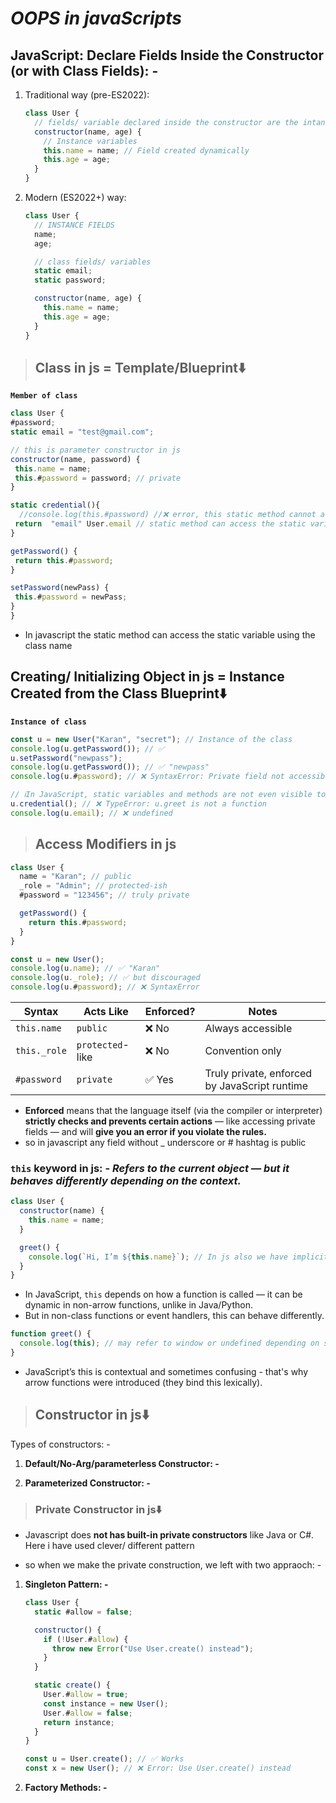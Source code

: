 # **_OOPS in javaScripts_**

## **JavaScript: Declare Fields Inside the Constructor (or with Class Fields): -**

1.  Traditional way (pre-ES2022):

    ```javascript
    class User {
      // fields/ variable declared inside the constructor are the intance variable
      constructor(name, age) {
        // Instance variables
        this.name = name; // Field created dynamically
        this.age = age;
      }
    }
    ```

2.  Modern (ES2022+) way:

    ```javascript
    class User {
      // INSTANCE FIELDS
      name;
      age;

      // class fields/ variables
      static email;
      static password;

      constructor(name, age) {
        this.name = name;
        this.age = age;
      }
    }
    ```

> ## **Class in js = Template/Blueprint⬇️**

**`Member of class`**

```javascript
class User {
#password;
static email = "test@gmail.com";

// this is parameter constructor in js
constructor(name, password) {
 this.name = name;
 this.#password = password; // private
}

static credential(){
  //console.log(this.#password) //❌ error, this static method cannot access the instance/ non-static variable like in this example here is password variable
 return  "email" User.email // static method can access the static variable using the class name
}

getPassword() {
 return this.#password;
}

setPassword(newPass) {
 this.#password = newPass;
}
}
```

- In javascript the static method can access the static variable using the class name

## **Creating/ Initializing Object in js = Instance Created from the Class Blueprint⬇️**

**`Instance of class`**

```javascript
const u = new User("Karan", "secret"); // Instance of the class
console.log(u.getPassword()); // ✅
u.setPassword("newpass");
console.log(u.getPassword()); // ✅ "newpass"
console.log(u.#password); // ❌ SyntaxError: Private field not accessible

// ℹ️In JavaScript, static variables and methods are not even visible to the instance.⬇️
u.credential(); // ❌ TypeError: u.greet is not a function
console.log(u.email); // ❌ undefined
```

> ## **Access Modifiers in js**

```javascript
class User {
  name = "Karan"; // public
  _role = "Admin"; // protected-ish
  #password = "123456"; // truly private

  getPassword() {
    return this.#password;
  }
}

const u = new User();
console.log(u.name); // ✅ "Karan"
console.log(u._role); // ✅ but discouraged
console.log(u.#password); // ❌ SyntaxError
```

| Syntax       | Acts Like        | Enforced? | Notes                                         |
| ------------ | ---------------- | --------- | --------------------------------------------- |
| `this.name`  | `public`         | ❌ No     | Always accessible                             |
| `this._role` | `protected`-like | ❌ No     | Convention only                               |
| `#password`  | `private`        | ✅ Yes    | Truly private, enforced by JavaScript runtime |

- **Enforced** means that the language itself (via the compiler or interpreter) **strictly checks and prevents certain actions** — like accessing private fields — and will **give you an error if you violate the rules.**
- so in javascript any field without \_ underscore or # hashtag is public

### **`this`** keyword in js: - _Refers to the current object — but it behaves differently depending on the context._

```javascript
class User {
  constructor(name) {
    this.name = name;
  }

  greet() {
    console.log(`Hi, I’m ${this.name}`); // In js also we have implicit this in non-static method
  }
}
```

- In JavaScript, `this` depends on how a function is called — it can be dynamic in non-arrow functions, unlike in Java/Python.
- But in non-class functions or event handlers, this can behave differently.

```javascript
function greet() {
  console.log(this); // may refer to window or undefined depending on strict mode
}
```

- JavaScript’s this is contextual and sometimes confusing - that's why arrow functions were introduced (they bind this lexically).

> ## **Constructor in js⬇️**

Types of constructors: -

1. **Default/No-Arg/parameterless Constructor: -**

2. **Parameterized Constructor: -**

> ### Private Constructor in js⬇️

- Javascript does **not has built-in private constructors** like Java or C#. Here i have used clever/ different pattern

- so when we make the private construction, we left with two appraoch: -

1. **Singleton Pattern: -**

   ```javascript
   class User {
     static #allow = false;

     constructor() {
       if (!User.#allow) {
         throw new Error("Use User.create() instead");
       }
     }

     static create() {
       User.#allow = true;
       const instance = new User();
       User.#allow = false;
       return instance;
     }
   }
   ```

   ```javascript
   const u = User.create(); // ✅ Works
   const x = new User(); // ❌ Error: Use User.create() instead
   ```

2. **Factory Methods: -**
